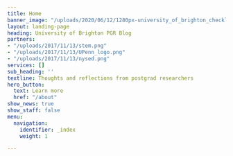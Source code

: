 ```yaml
---
title: Home
banner_image: "/uploads/2020/06/12/1280px-university_of_brighton_checkland_building2.JPG"
layout: landing-page
heading: University of Brighton PGR Blog
partners:
- "/uploads/2017/11/13/stem.png"
- "/uploads/2017/11/13/UPenn_logo.png"
- "/uploads/2017/11/13/nysed.png"
services: []
sub_heading: ''
textline: Thoughts and reflections from postgrad researchers
hero_button:
  text: Learn more
  href: "/about"
show_news: true
show_staff: false
menu:
  navigation:
    identifier: _index
    weight: 1

---
```

